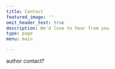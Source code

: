 ```yaml
---
title: Contact
featured_image: ''
omit_header_text: true
description: We'd love to hear from you
type: page
menu: main

---
```


author contact?
